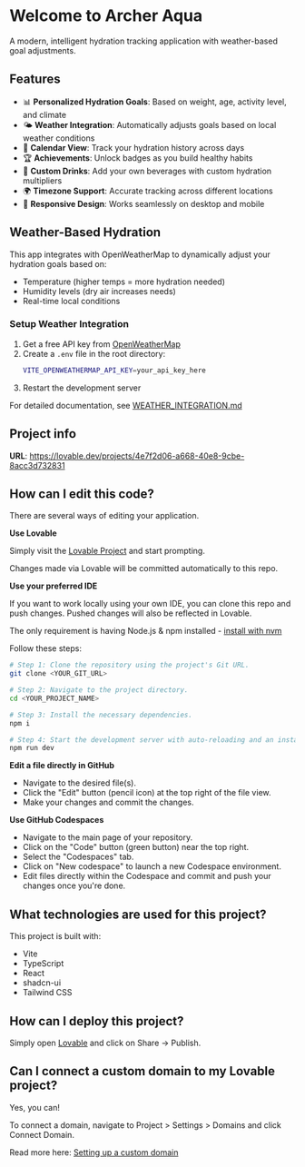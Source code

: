 # Welcome to Archer Aqua

A modern, intelligent hydration tracking application with weather-based goal adjustments.

## Features

- 📊 **Personalized Hydration Goals**: Based on weight, age, activity level, and climate
- 🌤️ **Weather Integration**: Automatically adjusts goals based on local weather conditions
- 📅 **Calendar View**: Track your hydration history across days
- 🏆 **Achievements**: Unlock badges as you build healthy habits
- 🥤 **Custom Drinks**: Add your own beverages with custom hydration multipliers
- 🌍 **Timezone Support**: Accurate tracking across different locations
- 📱 **Responsive Design**: Works seamlessly on desktop and mobile

## Weather-Based Hydration

This app integrates with OpenWeatherMap to dynamically adjust your hydration goals based on:
- Temperature (higher temps = more hydration needed)
- Humidity levels (dry air increases needs)
- Real-time local conditions

### Setup Weather Integration

1. Get a free API key from [OpenWeatherMap](https://openweathermap.org/api)
2. Create a `.env` file in the root directory:
   ```bash
   VITE_OPENWEATHERMAP_API_KEY=your_api_key_here
   ```
3. Restart the development server

For detailed documentation, see [WEATHER_INTEGRATION.md](./WEATHER_INTEGRATION.md)

## Project info

**URL**: https://lovable.dev/projects/4e7f2d06-a668-40e8-9cbe-8acc3d732831

## How can I edit this code?

There are several ways of editing your application.

**Use Lovable**

Simply visit the [Lovable Project](https://lovable.dev/projects/4e7f2d06-a668-40e8-9cbe-8acc3d732831) and start prompting.

Changes made via Lovable will be committed automatically to this repo.

**Use your preferred IDE**

If you want to work locally using your own IDE, you can clone this repo and push changes. Pushed changes will also be reflected in Lovable.

The only requirement is having Node.js & npm installed - [install with nvm](https://github.com/nvm-sh/nvm#installing-and-updating)

Follow these steps:

```sh
# Step 1: Clone the repository using the project's Git URL.
git clone <YOUR_GIT_URL>

# Step 2: Navigate to the project directory.
cd <YOUR_PROJECT_NAME>

# Step 3: Install the necessary dependencies.
npm i

# Step 4: Start the development server with auto-reloading and an instant preview.
npm run dev
```

**Edit a file directly in GitHub**

- Navigate to the desired file(s).
- Click the "Edit" button (pencil icon) at the top right of the file view.
- Make your changes and commit the changes.

**Use GitHub Codespaces**

- Navigate to the main page of your repository.
- Click on the "Code" button (green button) near the top right.
- Select the "Codespaces" tab.
- Click on "New codespace" to launch a new Codespace environment.
- Edit files directly within the Codespace and commit and push your changes once you're done.

## What technologies are used for this project?

This project is built with:

- Vite
- TypeScript
- React
- shadcn-ui
- Tailwind CSS

## How can I deploy this project?

Simply open [Lovable](https://lovable.dev/projects/4e7f2d06-a668-40e8-9cbe-8acc3d732831) and click on Share -> Publish.

## Can I connect a custom domain to my Lovable project?

Yes, you can!

To connect a domain, navigate to Project > Settings > Domains and click Connect Domain.

Read more here: [Setting up a custom domain](https://docs.lovable.dev/features/custom-domain#custom-domain)
